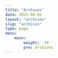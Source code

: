 ```yaml
---
title: "Archives"
date: 2021-04-02
layout: "archives" 
slug: "archives"
type: page
menu:
    main:
        weight: -70
        pre: archives
---
```

